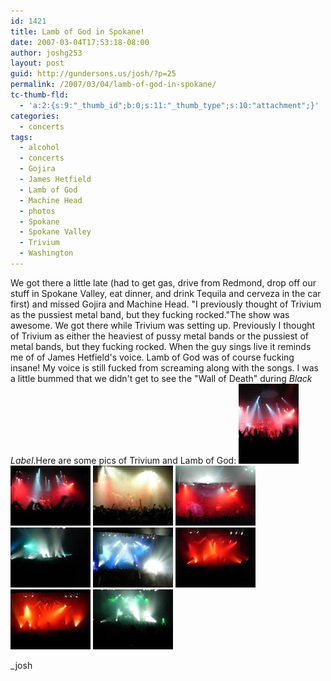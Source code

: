 ```yaml
---
id: 1421
title: Lamb of God in Spokane!
date: 2007-03-04T17:53:18-08:00
author: joshg253
layout: post
guid: http://gundersons.us/josh/?p=25
permalink: /2007/03/04/lamb-of-god-in-spokane/
tc-thumb-fld:
  - 'a:2:{s:9:"_thumb_id";b:0;s:11:"_thumb_type";s:10:"attachment";}'
categories:
  - concerts
tags:
  - alcohol
  - concerts
  - Gojira
  - James Hetfield
  - Lamb of God
  - Machine Head
  - photos
  - Spokane
  - Spokane Valley
  - Trivium
  - Washington
---
```

We got there a little late (had to get gas, drive from Redmond, drop off our stuff in Spokane Valley, eat dinner, and drink Tequila and cerveza in the car first) and missed Gojira and Machine Head. "I previously thought of Trivium as the pussiest metal band, but they fucking rocked."The show was awesome. We got there while Trivium was setting up. Previously I thought of Trivium as either the heaviest of pussy metal bands or the pussiest of metal bands, but they fucking rocked. When the guy sings live it reminds me of of James Hetfield's voice. Lamb of God was of course fucking insane! My voice is still fucked from screaming along with the songs. I was a little bummed that we didn't get to see the "Wall of Death" during <em>Black Label</em>.Here are some pics of Trivium and Lamb of God:
<a href="/wp-content/uploads/2007/03/0301071944.jpg" title="0301071944.jpg"><img src="/wp-content/uploads/2007/03/0301071944.thumbnail.jpg" title="0301071944.jpg" alt="0301071944.jpg" /></a> <a href="/wp-content/uploads/2007/03/0301071945.jpg" title="0301071945.jpg"><img src="/wp-content/uploads/2007/03/0301071945.thumbnail.jpg" title="0301071945.jpg" alt="0301071945.jpg" /></a> <a href="/wp-content/uploads/2007/03/0301071945a.jpg" title="0301071945a.jpg"><img src="/wp-content/uploads/2007/03/0301071945a.thumbnail.jpg" title="0301071945a.jpg" alt="0301071945a.jpg" /></a> <a href="/wp-content/uploads/2007/03/0301072013b.jpg" title="0301072013b.jpg"><img src="/wp-content/uploads/2007/03/0301072013b.thumbnail.jpg" title="0301072013b.jpg" alt="0301072013b.jpg" /></a> <a href="/wp-content/uploads/2007/03/0301072100.jpg" title="0301072100.jpg"><img src="/wp-content/uploads/2007/03/0301072100.thumbnail.jpg" title="0301072100.jpg" alt="0301072100.jpg" /></a> <a href="/wp-content/uploads/2007/03/0301072101.jpg" title="0301072101.jpg"><img src="/wp-content/uploads/2007/03/0301072101.thumbnail.jpg" title="0301072101.jpg" alt="0301072101.jpg" /></a> <a href="/wp-content/uploads/2007/03/0301072112.jpg" title="0301072112.jpg"><img src="/wp-content/uploads/2007/03/0301072112.thumbnail.jpg" title="0301072112.jpg" alt="0301072112.jpg" /></a> <a href="/wp-content/uploads/2007/03/0301072112a.jpg" title="0301072112a.jpg"><img src="/wp-content/uploads/2007/03/0301072112a.thumbnail.jpg" title="0301072112a.jpg" alt="0301072112a.jpg" /></a> <a href="/wp-content/uploads/2007/03/0301072121a.jpg" title="0301072121a.JPG"><img src="/wp-content/uploads/2007/03/0301072121a.thumbnail.JPG" title="0301072121a.JPG" alt="0301072121a.JPG" /></a>

_josh